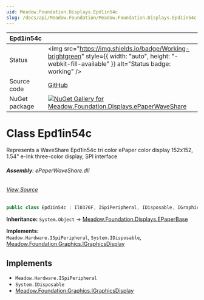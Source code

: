 ```yaml
---
uid: Meadow.Foundation.Displays.Epd1in54c
slug: /docs/api/Meadow.Foundation/Meadow.Foundation.Displays.Epd1in54c
---
```


| Epd1in54c | |
|--------|--------|
| Status | <img src="https://img.shields.io/badge/Working-brightgreen" style={{ width: "auto", height: "-webkit-fill-available" }} alt="Status badge: working" /> |
| Source code | [GitHub](https://github.com/WildernessLabs/Meadow.Foundation/tree/main/Source/Meadow.Foundation.Peripherals/Displays.ePaperWaveShare) |
| NuGet package | <a href="https://www.nuget.org/packages/Meadow.Foundation.Displays.ePaperWaveShare/" target="_blank"><img src="https://img.shields.io/nuget/v/Meadow.Foundation.Displays.ePaperWaveShare.svg?label=Meadow.Foundation.Displays.ePaperWaveShare" alt="NuGet Gallery for Meadow.Foundation.Displays.ePaperWaveShare" /></a> |


# Class Epd1in54c
Represents a WaveShare Epd1in54c tri color ePaper color display
152x152, 1.54" e-Ink three-color display, SPI interface

###### **Assembly**: ePaperWaveShare.dll
###### [View Source](https://github.com/WildernessLabs/Meadow.Foundation/blob/main/Source/Meadow.Foundation.Peripherals/Displays.ePaperWaveShare/Driver/Drivers/Epd1in54c.cs#L9)
```csharp title="Declaration"
public class Epd1in54c : Il0376F, ISpiPeripheral, IDisposable, IGraphicsDisplay
```
**Inheritance:** `System.Object` -> [Meadow.Foundation.Displays.EPaperBase](../Il0376F)

**Implements:**  
`Meadow.Hardware.ISpiPeripheral`, `System.IDisposable`, [Meadow.Foundation.Graphics.IGraphicsDisplay](../IGraphicsDisplay)


## Implements

* `Meadow.Hardware.ISpiPeripheral`
* `System.IDisposable`
* [Meadow.Foundation.Graphics.IGraphicsDisplay](../IGraphicsDisplay)

